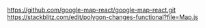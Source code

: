 https://github.com/google-map-react/google-map-react.git
https://stackblitz.com/edit/polygon-changes-functional?file=Map.js